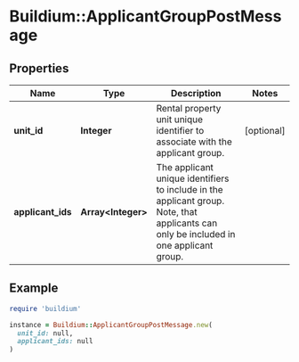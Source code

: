 # Buildium::ApplicantGroupPostMessage

## Properties

| Name | Type | Description | Notes |
| ---- | ---- | ----------- | ----- |
| **unit_id** | **Integer** | Rental property unit unique identifier to associate with the applicant group. | [optional] |
| **applicant_ids** | **Array&lt;Integer&gt;** | The applicant unique identifiers to include in the applicant group. Note, that applicants can only be included in one applicant group. |  |

## Example

```ruby
require 'buildium'

instance = Buildium::ApplicantGroupPostMessage.new(
  unit_id: null,
  applicant_ids: null
)
```

